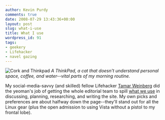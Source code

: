 ```yaml
---
author: Kevin Purdy
comments: true
date: 2008-07-29 13:43:36+00:00
layout: post
slug: what-i-use
title: What I use
wordpress_id: 91
tags:
- geekery
- Lifehacker
- navel gazing
---
```


![Cork and Thinkpad](http://thepurdman.com/wp-content/uploads/2008/07/cork_and_thinkpad.jpg)
_A ThinkPad, a cat that doesn't understand personal space, coffee, and water--vital parts of my morning routine._

My social-media-savvy (and skilled) fellow Lifehacker [Tamar Weinberg](http://www.techipedia.com/) did the yeoman's job of getting the whole editorial team to spill [what we use](http://lifehacker.com/399296/the-lifehacker-editors-favorite-software-and-hardware) in discussing, planning, researching, and writing the site. My own picks and preferences are about halfway down the page--they'll stand out for all the Linux gear (plus the open admission to using Vista without a pistol to my frontal lobe).
